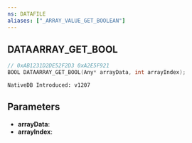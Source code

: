 ```yaml
---
ns: DATAFILE
aliases: ["_ARRAY_VALUE_GET_BOOLEAN"]
---
```

## DATAARRAY_GET_BOOL

```c
// 0xAB1231D2DE52F2D3 0xA2E5F921
BOOL DATAARRAY_GET_BOOL(Any* arrayData, int arrayIndex);
```

```
NativeDB Introduced: v1207
```

## Parameters
* **arrayData**:
* **arrayIndex**:
